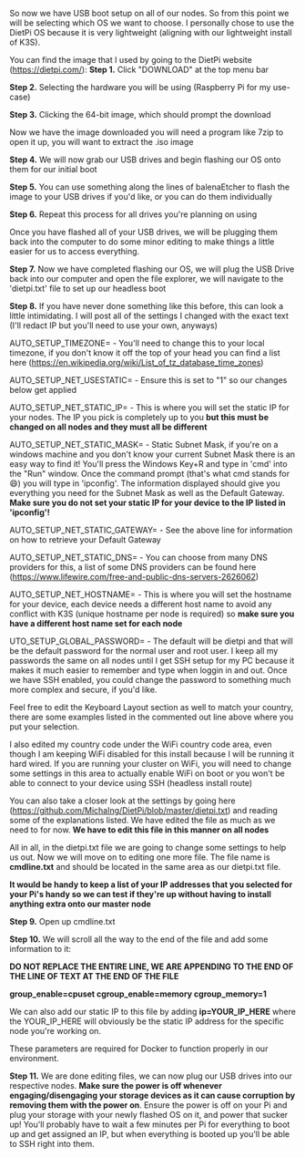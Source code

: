 So now we have USB boot setup on all of our nodes.  So from this point we will be selecting which OS we want to choose.  I personally chose to use the DietPi OS because it is very lightweight (aligning with our lightweight install of K3S).  

You can find the image that I used by going to the DietPi website (https://dietpi.com/):
**Step 1.** Click "DOWNLOAD" at the top menu bar

**Step 2.** Selecting the hardware you will be using (Raspberry Pi for my use-case)

**Step 3.** Clicking the 64-bit image, which should prompt the download

Now we have the image downloaded you will need a program like 7zip to open it up, you will want to extract the .iso image

**Step 4.** We will now grab our USB drives and begin flashing our OS onto them for our initial boot

**Step 5.** You can use something along the lines of balenaEtcher to flash the image to your USB drives if you'd like, or you can do them individually

**Step 6.** Repeat this process for all drives you're planning on using

Once you have flashed all of your USB drives, we will be plugging them back into the computer to do some minor editing to make things a little easier for us to access everything.

**Step 7.** Now we have completed flashing our OS, we will plug the USB Drive back into our computer and open the file explorer, we will navigate to the 'dietpi.txt' file to set up our headless boot

**Step 8.** If you have never done something like this before, this can look a little intimidating.  I will post all of the settings I changed with the exact text (I'll redact IP but you'll need to use your own, anyways)

AUTO_SETUP_TIMEZONE= - You'll need to change this to your local timezone, if you don't know it off the top of your head you can find a list here (https://en.wikipedia.org/wiki/List_of_tz_database_time_zones)

AUTO_SETUP_NET_USESTATIC= - Ensure this is set to "1" so our changes below get applied

AUTO_SETUP_NET_STATIC_IP= - This is where you will set the static IP for your nodes.  The IP you pick is completely up to you **but this must be changed on all nodes and they must all be different**

AUTO_SETUP_NET_STATIC_MASK= - Static Subnet Mask, if you're on a windows machine and you don't know your current Subnet Mask there is an easy way to find it!  You'll press the Windows Key+R and type in 'cmd' into the "Run" window.  Once the command prompt (that's what cmd stands for 😄) you will type in 'ipconfig'.  The information displayed should give you everything you need for the Subnet Mask as well as the Default Gateway. **Make sure you do not set your static IP for your device to the IP listed in 'ipconfig'!**

AUTO_SETUP_NET_STATIC_GATEWAY= - See the above line for information on how to retrieve your Default Gateway

AUTO_SETUP_NET_STATIC_DNS= - You can choose from many DNS providers for this, a list of some DNS providers can be found here (https://www.lifewire.com/free-and-public-dns-servers-2626062)

AUTO_SETUP_NET_HOSTNAME= - This is where you will set the hostname for your device, each device needs a different host name to avoid any conflict with K3S (unique hostname per node is required) so **make sure you have a different host name set for each node**

UTO_SETUP_GLOBAL_PASSWORD= - The default will be dietpi and that will be the default password for the normal user and root user.  I keep all my passwords the same on all nodes until I get SSH setup for my PC because it makes it much easier to remember and type when loggin in and out.  Once we have SSH enabled, you could change the password to something much more complex and secure, if you'd like.

Feel free to edit the Keyboard Layout section as well to match your country, there are some examples listed in the commented out line above where you put your selection.

I also edited my country code under the WiFi country code area, even though I am keeping WiFi disabled for this install because I will be running it hard wired.  If you are running your cluster on WiFi, you will need to change some settings in this area to actually enable WiFi on boot or you won't be able to connect to your device using SSH (headless install route)

You can also take a closer look at the settings by going here (https://github.com/MichaIng/DietPi/blob/master/dietpi.txt) and reading some of the explanations listed.  We have edited the file as much as we need to for now.  **We have to edit this file in this manner on all nodes**

All in all, in the dietpi.txt file we are going to change some settings to help us out.  Now we will move on to editing one more file.  The file name is **cmdline.txt** and should be located in the same area as our dietpi.txt file.  

**It would be handy to keep a list of your IP addresses that you selected for your Pi's handy so we can test if they're up without having to install anything extra onto our master node**

**Step 9.** Open up cmdline.txt

**Step 10.** We will scroll all the way to the end of the file and add some information to it:

**DO NOT REPLACE THE ENTIRE LINE, WE ARE APPENDING TO THE END OF THE LINE OF TEXT AT THE END OF THE FILE**

**group_enable=cpuset cgroup_enable=memory cgroup_memory=1**

We can also add our static IP to this file by adding **ip=YOUR_IP_HERE** where the YOUR_IP_HERE will obviously be the static IP address for the specific node you're working on.

These parameters are required for Docker to function properly in our environment.

**Step 11.** We are done editing files, we can now plug our USB drives into our respective nodes.  **Make sure the power is off whenever engaging/disengaging your storage devices as it can cause corruption by removing them with the power on**.  Ensure the power is off on your Pi and plug your storage with your newly flashed OS on it, and power that sucker up!  You'll probably have to wait a few minutes per Pi for everything to boot up and get assigned an IP, but when everything is booted up you'll be able to SSH right into them.  
